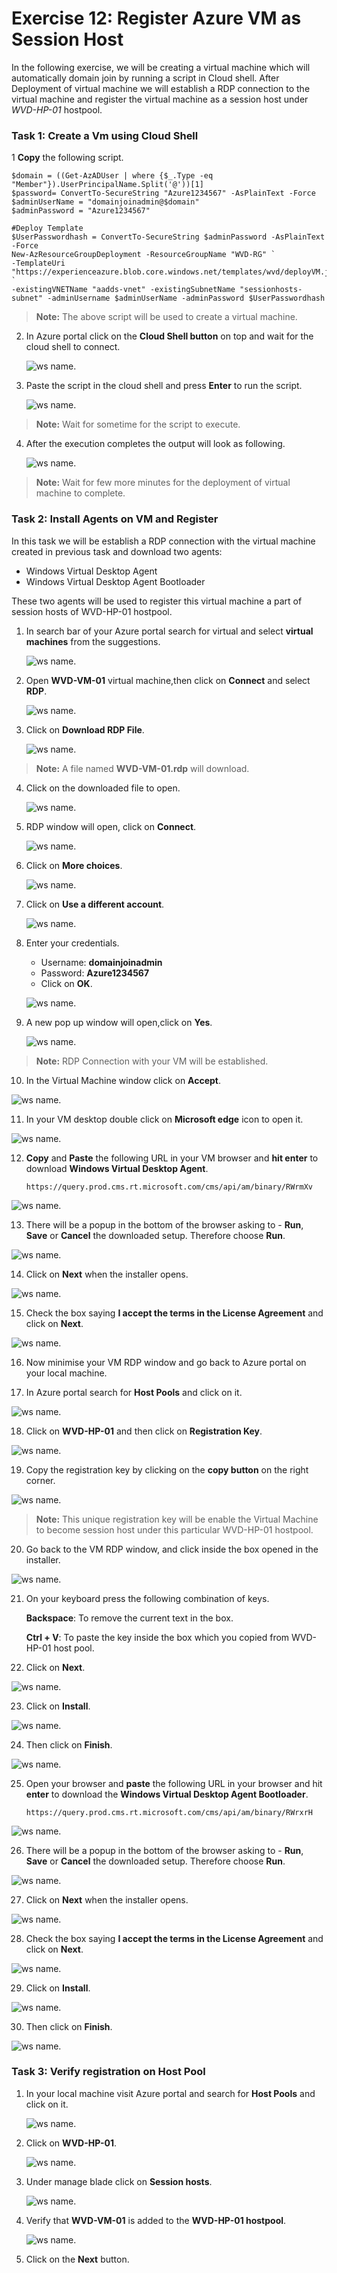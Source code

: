 # Exercise 12: Register Azure VM as Session Host

In the following exercise, we will be creating a virtual machine which will automatically domain join by running a script in Cloud shell.
After Deployment of virtual machine we will establish a RDP connection to the virtual machine and register the virtual machine as a session host under *WVD-HP-01* hostpool.


### **Task 1: Create a Vm using Cloud Shell**

1 **Copy** the following script.

    $domain = ((Get-AzADUser | where {$_.Type -eq "Member"}).UserPrincipalName.Split('@'))[1]
    $password= ConvertTo-SecureString "Azure1234567" -AsPlainText -Force
    $adminUserName = "domainjoinadmin@$domain"
    $adminPassword = "Azure1234567"

    #Deploy Template
    $UserPasswordhash = ConvertTo-SecureString $adminPassword -AsPlainText -Force
    New-AzResourceGroupDeployment -ResourceGroupName "WVD-RG" `
    -TemplateUri "https://experienceazure.blob.core.windows.net/templates/wvd/deployVM.json" `
    -existingVNETName "aadds-vnet" -existingSubnetName "sessionhosts-subnet" -adminUsername $adminUserName -adminPassword $UserPasswordhash

       
>**Note:** The above script will be used to create a virtual machine.


2. In Azure portal click on the **Cloud Shell button** on top and wait for the cloud shell to connect.

   ![ws name.](media/a105.png)


3. Paste the script in the cloud shell and press **Enter** to run the script.

   ![ws name.](media/wvd54.png)
   
>**Note:** Wait for sometime for the script to execute.
   
4. After the execution completes the output will look as following.

   ![ws name.](media/wvd55.png)

>**Note:** Wait for few more minutes for the deployment of virtual machine to complete.


### **Task 2: Install Agents on VM and Register**

In this task we will be establish a RDP connection with the virtual machine created in previous task and download two agents:

  - Windows Virtual Desktop Agent
  - Windows Virtual Desktop Agent Bootloader
  
These two agents will be used to register this virtual machine a part of session hosts of WVD-HP-01 hostpool.

1. In search bar of your Azure portal search for virtual and select **virtual machines** from the suggestions.

   ![ws name.](media/a67.png)
   
2. Open **WVD-VM-01** virtual machine,then click on **Connect** and select **RDP**.

   ![ws name.](media/a81.png)
   
  
3. Click on **Download RDP File**.

   ![ws name.](media/a82.png)
   
>**Note:** A file named **WVD-VM-01.rdp** will download.
  
4. Click on the downloaded file to open.

   ![ws name.](media/197.png)
   
   
5. RDP window will open, click on **Connect**.

   ![ws name.](media/a89.png)
   
   
6. Click on **More choices**.

   ![ws name.](media/a100.png)
   
   
7. Click on **Use a different account**.

   ![ws name.](media/a101.png)
   
   
8. Enter your credentials.
   
     - Username: **domainjoinadmin**   
     - Password: **Azure1234567**
     - Click on **OK**.
   
   ![ws name.](media/a92.png)

   
9. A new pop up window will open,click on **Yes**.
 
   ![ws name.](media/202.png)
    
>**Note:** RDP Connection with your VM will be established.
    
    
10. In the Virtual Machine window click on **Accept**.
 
   ![ws name.](media/203.png)
   
11. In your VM desktop double click on **Microsoft edge** icon to open it.
 
   ![ws name.](media/204.png)
   
12. **Copy** and **Paste** the following URL in your VM browser and **hit enter** to download **Windows Virtual Desktop Agent**.
 
        https://query.prod.cms.rt.microsoft.com/cms/api/am/binary/RWrmXv
 
   ![ws name.](media/205.png)
    
   
13. There will be a popup in the bottom of the browser asking to - **Run**, **Save** or **Cancel** the downloaded setup. Therefore choose **Run**.
 
   ![ws name.](media/a114.png)

14. Click on **Next** when the installer opens. 

   ![ws name.](media/207.png)
        
15. Check the box saying **I accept the terms in the License Agreement** and click on **Next**.

   ![ws name.](media/208.png)
    
16. Now minimise your VM RDP window and go back to Azure portal on your local machine.


17. In Azure portal search for **Host Pools** and click on it.

   ![ws name.](media/a93.png)
   
18. Click on **WVD-HP-01** and then click on **Registration Key**.
 
   ![ws name.](media/a94.png)
   
19. Copy the registration key by clicking on the **copy button** on the right corner.

   ![ws name.](media/a95.png)
    
>**Note:** This unique registration key will be enable the Virtual Machine to become session host under this particular WVD-HP-01 hostpool.
    
20. Go back to the VM RDP window, and click inside the box opened in the installer.

   ![ws name.](media/213.png)
     

21. On your keyboard press the following combination of keys.

    **Backspace**: To remove the current text in the box.
    
    **Ctrl + V**: To paste the key inside the box which you copied from WVD-HP-01 host pool.
    
22. Click on **Next**.

   ![ws name.](media/214.png)
     
23. Click on **Install**.

   ![ws name.](media/215.png)
    
24. Then click on **Finish**.

   ![ws name.](media/216.png)   
    
25. Open your browser and **paste** the following URL in your browser and hit **enter** to download the  **Windows Virtual Desktop Agent Bootloader**.

    ```https://query.prod.cms.rt.microsoft.com/cms/api/am/binary/RWrxrH ```      

   ![ws name.](media/217.png)
 
26. There will be a popup in the bottom of the browser asking to - **Run**, **Save** or **Cancel** the downloaded setup. Therefore choose **Run**.

   ![ws name.](media/218.png)
    
27. Click on **Next** when the installer opens.

   ![ws name.](media/219.png)
   
28. Check the box saying **I accept the terms in the License Agreement** and click on **Next**.

   ![ws name.](media/220.png)
   
29. Click on **Install**.

   ![ws name.](media/221.png)
    
    
30. Then click on **Finish**.

   ![ws name.](media/222.png)
    
  
  
### **Task 3: Verify registration on Host Pool**


1. In your local machine visit Azure portal and search for **Host Pools** and click on it.

   ![ws name.](media/w5.png)



2. Click on **WVD-HP-01**.

   ![ws name.](media/224.png)
    
    
3. Under manage blade click on **Session hosts**.

   ![ws name.](media/225.png)
    
    
  
4. Verify that **WVD-VM-01** is added to the **WVD-HP-01 hostpool**.

   ![ws name.](media/226.png) 

5. Click on the **Next** button.

